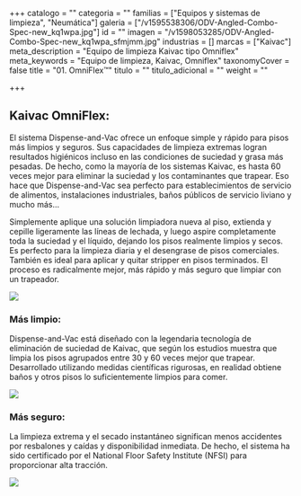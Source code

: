 +++
catalogo = ""
categoria = ""
familias = ["Equipos y sistemas de limpieza", "Neumática"]
galeria = ["/v1595538306/ODV-Angled-Combo-Spec-new_kq1wpa.jpg"]
id = ""
imagen = "/v1598053285/ODV-Angled-Combo-Spec-new_kq1wpa_sfmjmm.jpg"
industrias = []
marcas = ["Kaivac"]
meta_description = "Equipo de limpieza Kaivac tipo Omniflex"
meta_keywords = "Equipo de limpieza, Kaivac, Omniflex"
taxonomyCover = false
title = "01. OmniFlex™"
titulo = ""
titulo_adicional = ""
weight = ""

+++
## **Kaivac OmniFlex:**

El sistema Dispense-and-Vac ofrece un enfoque simple y rápido para pisos más limpios y seguros. Sus capacidades de limpieza extremas logran resultados higiénicos incluso en las condiciones de suciedad y grasa más pesadas. De hecho, como la mayoría de los sistemas Kaivac, es hasta 60 veces mejor para eliminar la suciedad y los contaminantes que trapear. Eso hace que Dispense-and-Vac sea perfecto para establecimientos de servicio de alimentos, instalaciones industriales, baños públicos de servicio liviano y mucho más...

Simplemente aplique una solución limpiadora nueva al piso, extienda y cepille ligeramente las líneas de lechada, y luego aspire completamente toda la suciedad y el líquido, dejando los pisos realmente limpios y secos. Es perfecto para la limpieza diaria y el desengrase de pisos comerciales. También es ideal para aplicar y quitar stripper en pisos terminados. El proceso es radicalmente mejor, más rápido y más seguro que limpiar con un trapeador.

![](https://res.cloudinary.com/novatec/v1595538695/omniflexx_q0ktcu.png)

### Más limpio:

Dispense-and-Vac está diseñado con la legendaria tecnología de eliminación de suciedad de Kaivac, que según los estudios muestra que limpia los pisos agrupados entre 30 y 60 veces mejor que trapear. Desarrollado utilizando medidas científicas rigurosas, en realidad obtiene baños y otros pisos lo suficientemente limpios para comer.

![](https://res.cloudinary.com/novatec/v1595538761/limpio_i9zdb5.png)

### Más seguro:

La limpieza extrema y el secado instantáneo significan menos accidentes por resbalones y caídas y disponibilidad inmediata. De hecho, el sistema ha sido certificado por el National Floor Safety Institute (NFSI) para proporcionar alta tracción.

![](https://res.cloudinary.com/novatec/v1595538923/hospi_bg66um.png)